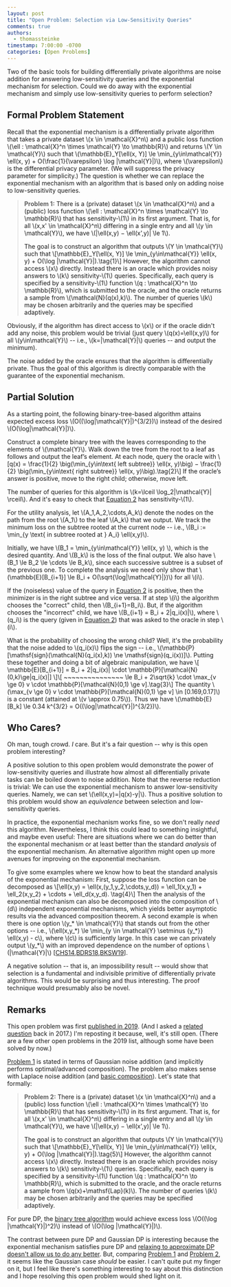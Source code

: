 ```yaml
---
layout: post
title: "Open Problem: Selection via Low-Sensitivity Queries"
comments: true
authors:
  - thomassteinke
timestamp: 7:00:00 -0700
categories: [Open Problems]
---
```


Two of the basic tools for building differentially private algorithms are noise addition for answering low-sensitivity queries and the exponential mechanism for selection. 
Could we do away with the exponential mechanism and simply use low-sensitivity queries to perform selection?

## Formal Problem Statement

Recall that the exponential mechanism is a differentially private algorithm that takes a private dataset \\\(x \\in \\mathcal{X}^n\\\) and a public loss function \\\(\\ell : \\mathcal{X}^n \\times \\mathcal{Y} \\to \\mathbb{R}\\\) and returns \\\(Y \\in \\mathcal{Y}\\\) such that \\\(\mathbb{E}\_Y\[\\ell\(x, Y\)\] \\le \\min\_{y\\in\\mathcal{Y}} \\ell\(x, y\) + O\(\\frac{1}{\\varepsilon} \\log \|\\mathcal{Y}\|\)\\\), where \\\(\\varepsilon\\\) is the differential privacy parameter. 
(We will suppress the privacy parameter for simplicity.) 
The question is whether we can replace the exponential mechanism with an algorithm that is based only on adding noise to low-sensitivity queries.

> **Problem 1:** <a id="prob1" />
> There is a \(private\) dataset \\\(x \\in \\mathcal{X}^n\\\) and a \(public\) loss function \\\(\\ell : \\mathcal{X}^n \\times \\mathcal{Y} \\to \\mathbb{R}\\\) that has sensitivity-\\\(1\\\) in its first argument. That is, for all \\\(x,x' \\in \\mathcal{X}^n\\\) differing in a single entry and all \\\(y \\in \\mathcal{Y}\\\), we have \\\(\|\\ell\(x,y\) − \\ell\(x',y\)\| \\le 1\\\). 
> 
> The goal is to construct an algorithm that outputs \\\(Y \\in \\mathcal{Y}\\\) such that \\\[\mathbb{E}\_Y\[\\ell\(x, Y\)\] \\le \\min\_{y\\in\\mathcal{Y}} \\ell\(x, y\) + O\(\\log \|\\mathcal{Y}\|\).\\tag{1}\\\]
> However, the algorithm cannot access \\\(x\\\) directly. Instead there is an oracle which provides noisy answers to \\\(k\\) sensitivity-\\\(1\\\) queries. Specifically, each query is specified by a sensitivity-\\\(1\\\) function \\\(q : \\mathcal{X}^n \\to \\mathbb{R}\\\), which is submitted to the oracle, and the oracle returns a sample from \\\(\\mathcal{N}\(q\(x\),k\)\\\). The number of queries \\\(k\\\) may be chosen arbitrarily and the queries may be specified adaptively.

Obviously, if the algorithm has direct access to \\\(x\\\) or if the oracle didn't add any noise, this problem would be trivial \(just query \\\(q\(x\)=\\ell\(x,y\)\\\) for all \\\(y\\in\\mathcal{Y}\\\) -- i.e., \\\(k=\|\\mathcal{Y}\|\\\) queries -- and output the minimum\).

The noise added by the oracle ensures that the algorithm is differentially private. Thus the goal of this algorithm is directly comparable with the guarantee of the exponential mechanism.

## Partial Solution
<a id="partsoln" />

As a starting point, the following binary-tree-based algorithm attains expected excess loss \\\(O\(\(\\log\|\\mathcal{Y}\|\)^{3/2}\)\\\) instead of the desired \\\(O\(\\log\|\\mathcal{Y}\|\)\\\). 

Construct a complete binary tree with the leaves corresponding to the elements of \\\(\\mathcal{Y}\\\). Walk down the tree from the root to a leaf as follows and output the leaf’s element. 
At each node, query the oracle with <a id="eq2" />\\\[q\(x\) = \\frac{1}{2} \\big\(\\min\_{y\\in\\text{ left subtree}} \\ell\(x, y\)\\big\) − \\frac{1}{2} \\big\(\\min\_{y\\in\\text{ right subtree}} \\ell\(x, y\)\\big\).\\tag{2}\\\]  If the oracle’s answer is positive, move to the right child; otherwise, move left.

The number of queries for this algorithm is \\\(k=\\lceil \\log\_2\|\\mathcal{Y}\| \\rceil\\\). And it's easy to check that [Equation 2](#eq2) has sensitivity-\\\(1\\\).

For the utility analysis, let \\\(A\_1,A\_2,\\cdots,A\_k\\\) denote the nodes on the path from the root \\\(A\_1\\\) to the leaf \\\(A\_k\\\) that we output.
We track the minimum loss on the subtree rooted at the current node -- i.e., \\\(B\_i := \\min\_{y \\text{ in subtree rooted at } A\_i} \\ell\(x,y\)\\\).

Initially, we have \\\(B\_1 = \\min\_{y\\in\\mathcal{Y}} \\ell\(x, y\) \\\), which is the desired quantity. And \\\(B\_k\\\) is the loss of the final output.
We also have \\\(B\_1 \\le B\_2 \\le \\cdots \\le B\_k\\\), since each successive subtree is a subset of the previous one. 
To complete the analysis we need only show that \\\(\\mathbb{E}\[B\_{i+1}\] \\le B\_i + O\(\\sqrt{\\log\|\\mathcal{Y}\|}\)\\\) for all \\\(i\\\).

If the (noiseless) value of the query in [Equation 2](#eq2) is positive, then the minimizer is in the right subtree and vice versa. 
If at step \\\(i\\\) the algorithm chooses the "correct" child, then \\\(B\_{i+1}=B\_i\\\).
But, if the algorithm chooses the "incorrect" child, we have \\\(B\_{i+1} = B\_i + 2\|q\_i\(x\)\|\\\), where \\\(q\_i\\\) is the query \(given in [Equation 2](#eq2)\) that was asked to the oracle in step \\\(i\\\).

What is the probability of choosing the wrong child? Well, it's the probability that the noise added to \\\(q\_i\(x\)\\\) flips the sign -- i.e., \\\(\\mathbb{P}\[\\mathsf{sign}\(\\mathcal{N}\(q\_i\(x\),k\)\) \\ne \\mathsf{sign}\(q\_i\(x\)\)\]\\\). Putting these together and doing a bit of algebraic manipulation, we have
\\\[ \\mathbb{E}\[B\_{i+1}\] = B\_i + 2\|q\_i\(x\)\| \cdot \\mathbb{P}\[\\mathcal{N}\(0,k\)\\ge\|q\_i\(x\)\|\] \\\]\\\[ ~~~~~~~~~~~~~~~ \\le B\_i + 2\\sqrt{k} \\cdot \\max_{v \\ge 0} v \cdot \\mathbb{P}\[\\mathcal{N}\(0,1\) \\ge v\].\\tag{3}\\\]
The quantity \\\(\\max_{v \\ge 0} v \cdot \\mathbb{P}\[\\mathcal{N}\(0,1\) \\ge v\] \\in \[0.169,0.17\]\\\) is a constant \(attained at \\\(v \\approx 0.75\\\)\).
Thus we have \\\(\\mathbb{E}\[B\_k] \\le 0.34 k^{3/2} = O\(\(\\log\|\\mathcal{Y}\|\)^{3/2}\)\\\).

## Who Cares?

Oh man, tough crowd. _I_ care. But it's a fair question -- why is this open problem interesting?

A positive solution to this open problem would demonstrate the power of low-sensitivity queries and illustrate how almost all differentially private tasks can be boiled down to noise addition. 
Note that the reverse reduction is trivial: We can use the exponential mechanism to answer low-sensitivity queries. Namely, we can set \\\(\\ell\(x,y\)=\|q\(x\)-y\|\\\). Thus a positive solution to this problem would show an _equivalence_ between selection and low-sensitivity queries.

In practice, the exponential mechanism works fine, so we don't really _need_ this algorithm.
Nevertheless, I think this could lead to something insightful, and maybe even useful: There are situations where we can do better than the exponental mechanism or at least better than the standard _analysis_ of the exponential mechanism. An alternative algorithm might open up more avenues for improving on the exponential mechanism.

To give some examples where we know how to beat the standard analysis of the exponential mechanism: First, suppose the loss function can be decomposed as \\\[\\ell\(x,y\) = \\ell\(x,\(y\_1,y\_2,\\cdots,y\_d\)\) = \\ell\_1\(x,y\_1\) + \\ell\_2\(x,y\_2\) + \\cdots + \\ell\_d\(x,y\_d\). \\tag{4}\\\]
Then the analysis of the exponential mechanism can also be decomposed into the composition of \\\(d\\\) independent exponential mechanisms, which yields better asymptotic results via the advanced composition theorem.
A second example is when there is one option \\\(y\_\* \\in \\mathcal{Y}\\\) that stands out from the other options -- i.e., \\\(\\ell\(x,y\_\*\) \\le \\min\_{y \\in \\mathcal{Y} \\setminus \{y\_\*\}} \\ell\(x,y\) - c\\\), where \\\(c\\\) is sufficiently large. In this case we can privately output \\\(y\_\*\\\) with an improved dependence on the number of options \\\(\|\\mathcal{Y}\|\\\) \[[CHS14](https://arxiv.org/abs/1409.2177 "Kamalika Chaudhuri, Daniel Hsu, Shuang Song. The Large Margin Mechanism for Differentially Private Maximization. NIPS 2014."),[BDRS18](https://dl.acm.org/doi/10.1145/3188745.3188946 " Mark Bun, Cynthia Dwork, Guy N. Rothblum, Thomas Steinke. Composable and versatile privacy via truncated CDP. STOC 2018."),[BKSW19](https://arxiv.org/abs/1905.13229 "Mark Bun, Gautam Kamath, Thomas Steinke, Zhiwei Steven Wu. Private Hypothesis Selection. NeurIPS 2019.")\]. 

A negative solution -- that is, an impossibility result -- would show that selection is a fundamental and indivisible primitive of differentially private algorithms. This would be surprising and thus interesting. The proof technique would presumably also be novel.


## Remarks

This open problem was first [published in 2019](https://dataprivacyopenpro.wixsite.com/mysite/forum). \(And I asked a [related question](https://cstheory.stackexchange.com/questions/39254/find-an-approximate-argmax-using-only-approximate-max-queries) back in 2017.\) I'm reposting it because, well, it's still open. (There are a few other open problems in the 2019 list, although some have been solved by now.) 

[Problem 1](#prob1) is stated in terms of Gaussian noise addition (and implicitly performs optimal/advanced composition).
The problem also makes sense with Laplace noise addition \(and [basic composition](/composition-basics/)\).
Let's state that formally:

> **Problem 2:** <a id="prob2" />
> There is a \(private\) dataset \\\(x \\in \\mathcal{X}^n\\\) and a \(public\) loss function \\\(\\ell : \\mathcal{X}^n \\times \\mathcal{Y} \\to \\mathbb{R}\\\) that has sensitivity-\\\(1\\\) in its first argument. That is, for all \\\(x,x' \\in \\mathcal{X}^n\\\) differing in a single entry and all \\\(y \\in \\mathcal{Y}\\\), we have \\\(\|\\ell\(x,y\) − \\ell\(x',y\)\| \\le 1\\\). 
> 
> The goal is to construct an algorithm that outputs \\\(Y \\in \\mathcal{Y}\\\) such that \\\[\mathbb{E}\_Y\[\\ell\(x, Y\)\] \\le \\min\_{y\\in\\mathcal{Y}} \\ell\(x, y\) + O\(\\log \|\\mathcal{Y}\|\).\\tag{5}\\\]
> However, the algorithm cannot access \\\(x\\\) directly. Instead there is an oracle which provides noisy answers to \\\(k\\) sensitivity-\\\(1\\\) queries. Specifically, each query is specified by a sensitivity-\\\(1\\\) function \\\(q : \\mathcal{X}^n \\to \\mathbb{R}\\\), which is submitted to the oracle, and the oracle returns a sample from \\\(q\(x\)+\\mathsf{Lap}\(k\)\\\). The number of queries \\\(k\\\) may be chosen arbitrarily and the queries may be specified adaptively.

For pure DP, the [binary tree algorithm](#partsoln) would achieve excess loss \\\(O\(\(\\log \|\\mathcal{Y}\|\)^2\)\\\) instead of \\\(O\(\\log \|\\mathcal{Y}\|\)\\\).

The contrast between pure DP and Gaussian DP is interesting because the exponential mechanism satisfies pure DP and [relaxing to approximate DP doesn't allow us to do any better](https://arxiv.org/abs/1704.03024). But, comparing [Problem 1](#prob1) and [Problem 2](#prob2), it seems like the Gaussian case _should_ be easier.
I can't quite put my finger on it, but I feel like there's something interesting to say about this distinction and I hope resolving this open problem would shed light on it.
